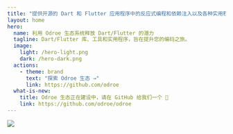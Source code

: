 ```yaml
---
title: "提供开源的 Dart 和 Flutter 应用程序中的反应式编程和依赖注入以及各种实用程序和工具。"
layout: home
hero:
  name: 利用 Odroe 生态系统释放 Dart/Flutter 的潜力
  tagline: Dart/Flutter 库、工具和实用程序，旨在提升您的编码之旅。
  image:
    light: /hero-light.png
    dark: /hero-dark.png
  actions:
    - theme: brand
      text: "探索 Odroe 生态 →"
      link: https://github.com/odroe
  what-is-new:
    title: Odroe 生态正在建设中，请在 GitHub 给我们一个 🌟
    link: https://github.com/odroe/odroe
---
```


<script setup>
import { VPTeamPageTitle, VPTeamMembers } from 'vitepress/theme';
import members from '../.vitepress/data/members';
</script>

<VPTeamPageTitle>
  <template #title>
    认识一下我们的团队成员
  </template>
</VPTeamPageTitle>
<VPTeamMembers size="small" :members="members" />

<VPTeamPageTitle>
  <template #title>
    由社区制作
  </template>
  <template #lead>
    向我们出色的贡献者问好。
  </template>
</VPTeamPageTitle>

<a href="https://github.com/odroe/odroe/graphs/contributors" >
  <img src="https://contrib.rocks/image?repo=odroe/odroe" style="margin: 0 auto;" />
</a>
